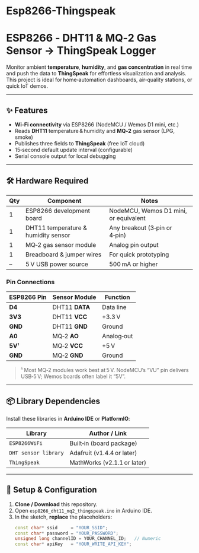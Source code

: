 # Esp8266-Thingspeak
# ESP8266 ‑ DHT11 & MQ‑2 Gas Sensor → ThingSpeak Logger

Monitor ambient **temperature**, **humidity**, and **gas concentration** in real time and push the data to **ThingSpeak** for effortless visualization and analysis.  
This project is ideal for home‑automation dashboards, air‑quality stations, or quick IoT demos.

---

## ✨ Features
- **Wi‑Fi connectivity** via ESP8266 (NodeMCU / Wemos D1 mini, etc.)
- Reads **DHT11** temperature & humidity and **MQ‑2** gas sensor (LPG, smoke)
- Publishes three fields to **ThingSpeak** (free IoT cloud)
- 15‑second default update interval (configurable)
- Serial console output for local debugging

---

## 🛠️ Hardware Required

| Qty | Component                               | Notes                                   |
|-----|-----------------------------------------|-----------------------------------------|
| 1   | ESP8266 development board              | NodeMCU, Wemos D1 mini, or equivalent   |
| 1   | DHT11 temperature & humidity sensor    | Any breakout (3‑pin or 4‑pin)           |
| 1   | MQ‑2 gas sensor module                 | Analog pin output                       |
| 1   | Breadboard & jumper wires              | For quick prototyping                   |
| –   | 5 V USB power source                   | 500 mA or higher                        |

### Pin Connections

| ESP8266 Pin | Sensor Module | Function  |
|-------------|---------------|-----------|
| **D4**      | DHT11 **DATA**| Data line |
| **3V3**     | DHT11 **VCC** | +3.3 V    |
| **GND**     | DHT11 **GND** | Ground    |
| **A0**      | MQ‑2 **AO**   | Analog‑out|
| **5V**¹     | MQ‑2 **VCC**  | +5 V      |
| **GND**     | MQ‑2 **GND**  | Ground    |

> ¹ Most MQ‑2 modules work best at 5 V. NodeMCU’s “VU” pin delivers USB‑5 V; Wemos boards often label it “5V”.

---

## 📦 Library Dependencies

Install these libraries in **Arduino IDE** or **PlatformIO**:

| Library            | Author / Link                                     |
|--------------------|---------------------------------------------------|
| `ESP8266WiFi`      | Built‑in (board package)                          |
| `DHT sensor library` | Adafruit (v1.4.4 or later)                      |
| `ThingSpeak`       | MathWorks (v2.1.1 or later)                       |

---

## 🔧 Setup & Configuration

1. **Clone / Download** this repository.  
2. Open `esp8266_dht11_mq2_thingspeak.ino` in Arduino IDE.
3. In the sketch, **replace** the placeholders:
   ```cpp
   const char* ssid     = "YOUR_SSID";
   const char* password = "YOUR_PASSWORD";
   unsigned long channelID = YOUR_CHANNEL_ID;   // Numeric
   const char* apiKey   = "YOUR_WRITE_API_KEY";
